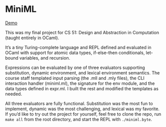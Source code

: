 # MiniML

[Demo](https://youtube.com/shorts/zUkOLkRqYEE?feature=share)

This was my final project for CS 51: Design and Abstraction in Computation (taught entirely in OCaml).

It’s a tiny Turing-complete language and REPL defined and evaluated in OCaml with support for atomic data types, if-else-then conditionals, let-bound variables, and recursion.

Expressions can be evaluated by one of three evaluators supporting substitution, dynamic environment, and lexical environment semantics.
The course staff templated input parsing (the .mll and .mly files), the CLI interaction handler (miniml.ml), the signature for the env module, and the data types defined in expr.ml. I built the rest and modified the templates as needed.

All three evaluators are fully functional. Substitution was the most fun to implement, dynamic was the most challenging, and lexical was my favorite. If you’d like to try out the project for yourself, feel free to clone the repo, run `make all` from the root directory, and start the REPL with `./miniml.byte`.
